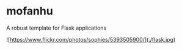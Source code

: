 # mofanhu
A robust template for Flask applications

![https://www.flickr.com/photos/sophies/5393505900/](./flask.jpg)
